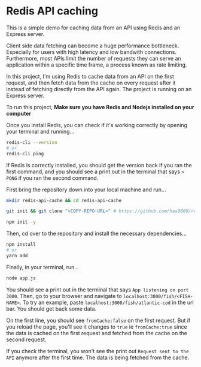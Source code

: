 # Redis API caching

This is a simple demo for caching data from an API using Redis and an Express server.

Client side data fetching can become a huge performance bottleneck. Especially for users with high latency and low bandwith connections. Furthermore, most APIs limit the number of requests they can serve an application within a specific time frame, a process known as rate limiting.

In this project, I'm using Redis to cache data from an API on the first request, and then fetch data from the cache on every request after it instead of fetching directly from the API again. The project is running on an Express server.

To run this project, **Make sure you have Redis and Nodejs installed on your computer**

Once you install Redis, you can check if it's working correctly by opening your terminal and running...
```bash
redis-cli --version
# or
redis-cli ping
```

If Redis is correctly installed, you should get the version back if you ran the first command, and you should see a print out in the terminal that says `> PONG` if you ran the second command.

First bring the repository down into your local machine and run...
```bash
mkdir redis-api-cache && cd redis-api-cache

git init && git clone "<COPY-REPO-URL>" # https://github.com/has9800/redis-api-cache.git

npm init -y
```

Then, cd over to the repository and install the necessary dependencies...
```bash
npm install
# or
yarn add
```

Finally, in your terminal, run...
```bash
node app.js
```

You should see a print out in the terminal that says `App listening on port 3000`. Then, go to your browser and navigate to `localhost:3000/fish/<FISH-NAME>`. To try an example, paste `localhost:3000/fish/atlantic-cod` in the url bar. You should get back some data.

On the first line, you should see `fromCache:false` on the first request. But if you reload the page, you'll see it changes to `true` ie `fromCache:true` since the data is cached on the first request and fetched from the cache on the second request.

If you check the terminal, you won't see the print out `Request sent to the API` anymore after the first time. The data is being fetched from the cache.
